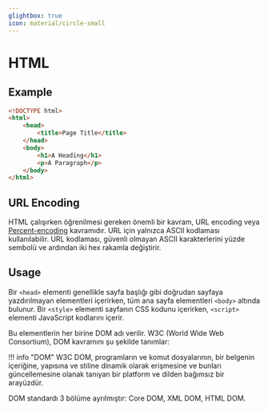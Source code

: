 ```yaml
---
glightbox: true
icon: material/circle-small
---
```


# HTML

## Example

```html title="index.html" linenums="1"
<!DOCTYPE html>
<html>
    <head>
        <title>Page Title</title>
    </head>
    <body>
        <h1>A Heading</h1>
        <p>A Paragraph</p>
    </body>
</html>
```

## URL Encoding

HTML çalışırken öğrenilmesi gereken önemli bir kavram, URL encoding veya [Percent-encoding](https://en.wikipedia.org/wiki/Percent-encoding) kavramıdır. URL için yalnızca ASCII kodlaması kullanılabilir. URL kodlaması, güvenli olmayan ASCII karakterlerini yüzde sembolü ve ardından iki hex rakamla değiştirir.

## Usage

Bir `<head>` elementi genellikle sayfa başlığı gibi doğrudan sayfaya yazdırılmayan elementleri içerirken, tüm ana sayfa elementleri `<body>` altında bulunur. Bir `<style>` elementi sayfanın CSS kodunu içerirken, `<script>` elementi JavaScript kodlarını içerir.

Bu elementlerin her birine DOM adı verilir. W3C (World Wide Web Consortium), DOM kavramını şu şekilde tanımlar:

!!! info "DOM"
    W3C DOM, programların ve komut dosyalarının, bir belgenin içeriğine, yapısına ve stiline dinamik olarak erişmesine ve bunları güncellemesine olanak tanıyan bir platform ve dilden bağımsız bir arayüzdür.

DOM standardı 3 bölüme ayrılmıştır: Core DOM, XML DOM, HTML DOM.
